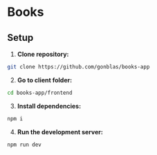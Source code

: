 # Books

## Setup

1. **Clone repository:**

```bash
git clone https://github.com/gonblas/books-app
```

2. **Go to client folder:**

```bash
cd books-app/frontend
```

3. **Install dependencies:**
```bash
npm i
```

4. **Run the development server:**
```bash
npm run dev
```